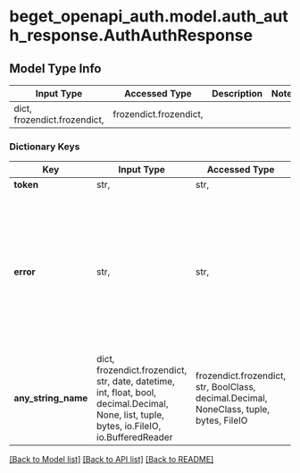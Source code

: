 # beget_openapi_auth.model.auth_auth_response.AuthAuthResponse

## Model Type Info
Input Type | Accessed Type | Description | Notes
------------ | ------------- | ------------- | -------------
dict, frozendict.frozendict,  | frozendict.frozendict,  |  | 

### Dictionary Keys
Key | Input Type | Accessed Type | Description | Notes
------------ | ------------- | ------------- | ------------- | -------------
**token** | str,  | str,  |  | [optional] 
**error** | str,  | str,  |  | [optional] must be one of ["INTERNAL_ERROR", "EMPTY_LOGIN", "EMPTY_PASSWORD", "INCORRECT_CREDENTIALS", "IP_BLOCKED", "CODE_REQUIRED", "INCORRECT_CODE", "CODE_SENT_LIMIT", "CODE_INPUT_LIMIT", "ACCOUNT_ON_MAINTANCE", "ACCOUNT_DELETED", "CODE_REQUIRED_EMAIL", "CODE_REQUIRED_SMS", ] 
**any_string_name** | dict, frozendict.frozendict, str, date, datetime, int, float, bool, decimal.Decimal, None, list, tuple, bytes, io.FileIO, io.BufferedReader | frozendict.frozendict, str, BoolClass, decimal.Decimal, NoneClass, tuple, bytes, FileIO | any string name can be used but the value must be the correct type | [optional]

[[Back to Model list]](../../README.md#documentation-for-models) [[Back to API list]](../../README.md#documentation-for-api-endpoints) [[Back to README]](../../README.md)

